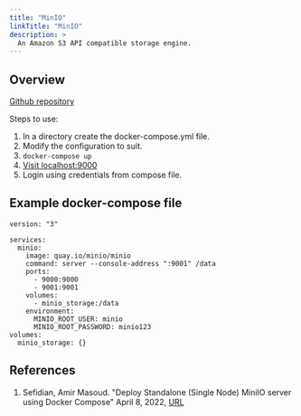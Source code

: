 ```yaml
---
title: "MinIO"
linkTitle: "MinIO"
description: >
  An Amazon S3 API compatible storage engine.
---
```

<!-- date: 2023-03-18T00h12:00-05:00 -->

## Overview

[Github repository](https://github.com/minio/minio)

Steps to use:

1.  In a directory create the docker-compose.yml file.
1.  Modify the configuration to suit.
1.  `docker-compose up`
1.  [Visit localhost:9000](http://localhost:9000)
1.  Login using credentials from compose file.


## Example docker-compose file

```docker
version: "3"

services:
  minio:
    image: quay.io/minio/minio
    command: server --console-address ":9001" /data
    ports:
      - 9000:9000
      - 9001:9001
    volumes:
      - minio_storage:/data
    environment:
      MINIO_ROOT_USER: minio
      MINIO_ROOT_PASSWORD: minio123
volumes:
  minio_storage: {}

```

## References

<!-- Format for online resources: -->
<!-- Author Last Name, First Name. “Title of Work.” Title of Site, Sponsor or -->
<!-- Publisher (include only if different from website title or author), Date of -->
<!-- Publication or Update Date, URL. Accessed Date (only if no date of publication -->
<!-- or update date). -->


1. Sefidian, Amir Masoud.  "Deploy Standalone (Single Node) MiniIO server using Docker Compose" April 8, 2022, [URL](http://www.sefidian.com/2022/04/08/deploy-standalone-minio-using-docker-compose)
